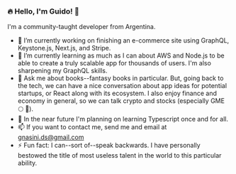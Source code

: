 ### :fire: Hello, I'm Guido! 👋

I'm a community-taught developer from Argentina.

- 🔭 I’m currently working on finishing an e-commerce site using GraphQL, Keystone.js, Next.js, and Stripe.
- 🌱 I’m currently learning as much as I can about AWS and Node.js to be able to create a truly scalable app for thousands of users. I'm also sharpening my GraphQL skills.
- 💬 Ask me about books--fantasy books in particular. But, going back to the tech, we can have a nice conversation about app ideas for potential startups, or React along with its ecosystem. I also enjoy finance and economy in general, so we can talk crypto and stocks (especially GME :full_moon: :rocket:).
- :octopus: In the near future I'm planning on learning Typescript once and for all.
- 📫 If you want to contact me, send me and email at gnasini.ds@gmail.com
- ⚡ Fun fact: I can--sort of--speak backwards. I have personally bestowed the title of most useless talent in the world to this particular ability.

